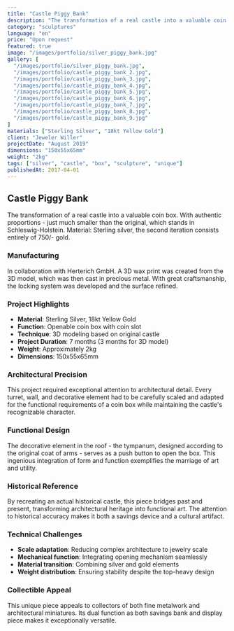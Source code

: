 ```yaml
---
title: "Castle Piggy Bank"
description: "The transformation of a real castle into a valuable coin box. With authentic proportions - just much smaller than the original, which stands in Schleswig-Holstein."
category: "sculptures"
language: "en"
price: "Upon request"
featured: true
image: "/images/portfolio/silver_piggy_bank.jpg"
gallery: [
  "/images/portfolio/silver_piggy_bank.jpg",
  "/images/portfolio/castle_piggy_bank_2.jpg",
  "/images/portfolio/castle_piggy_bank_3.jpg",
  "/images/portfolio/castle_piggy_bank_4.jpg",
  "/images/portfolio/castle_piggy_bank_5.jpg",
  "/images/portfolio/castle_piggy_bank_6.jpg",
  "/images/portfolio/castle_piggy_bank_7.jpg",
  "/images/portfolio/castle_piggy_bank_8.jpg",
  "/images/portfolio/castle_piggy_bank_9.jpg"
]
materials: ["Sterling Silver", "18kt Yellow Gold"]
client: "Jeweler Willer"
projectDate: "August 2019"
dimensions: "150x55x65mm"
weight: "2kg"
tags: ["silver", "castle", "box", "sculpture", "unique"]
publishedAt: 2017-04-01
---
```


## Castle Piggy Bank

The transformation of a real castle into a valuable coin box. With authentic proportions - just much smaller than the original, which stands in Schleswig-Holstein. Material: Sterling silver, the second iteration consists entirely of 750/- gold.

### Manufacturing

In collaboration with Herterich GmbH. A 3D wax print was created from the 3D model, which was then cast in precious metal. With great craftsmanship, the locking system was developed and the surface refined.

### Project Highlights

- **Material**: Sterling Silver, 18kt Yellow Gold
- **Function**: Openable coin box with coin slot
- **Technique**: 3D modeling based on original castle
- **Project Duration**: 7 months (3 months for 3D model)
- **Weight**: Approximately 2kg
- **Dimensions**: 150x55x65mm

### Architectural Precision

This project required exceptional attention to architectural detail. Every turret, wall, and decorative element had to be carefully scaled and adapted for the functional requirements of a coin box while maintaining the castle's recognizable character.

### Functional Design

The decorative element in the roof - the tympanum, designed according to the original coat of arms - serves as a push button to open the box. This ingenious integration of form and function exemplifies the marriage of art and utility.

### Historical Reference

By recreating an actual historical castle, this piece bridges past and present, transforming architectural heritage into functional art. The attention to historical accuracy makes it both a savings device and a cultural artifact.

### Technical Challenges

- **Scale adaptation**: Reducing complex architecture to jewelry scale
- **Mechanical function**: Integrating opening mechanism seamlessly
- **Material transition**: Combining silver and gold elements
- **Weight distribution**: Ensuring stability despite the top-heavy design

### Collectible Appeal

This unique piece appeals to collectors of both fine metalwork and architectural miniatures. Its dual function as both savings bank and display piece makes it exceptionally versatile.